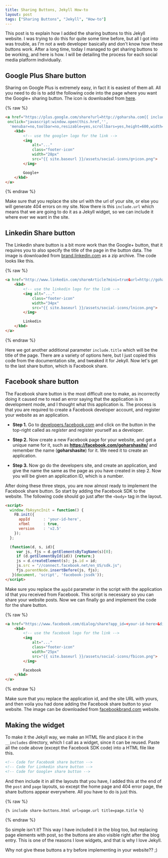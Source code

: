 ```yaml
---
title: Sharing Buttons, Jekyll How-to
layout: post
tags: ["Sharing Buttons", "Jekyll", "How-to"]
---
```


This post is to explain how I added the sharing buttons to this Jekyll website. I was trying to do this for quite some time before, but all I got into was trouble, as I'm not a web developer basically and don't know how these buttons work. After a long time, today I managed to get sharing buttons to be working, and here is how. I will be detailing the process for each social media platform individually.

## Google Plus Share button

Sharing on Google Plus is extremely easy, in fact it is easiest of them all. All you need to do is to add the following code into the page where you want the Google+ sharing button. The icon is downloaded from [here](https://developers.google.com/+/web/share/#sharelink-sizes).

{% raw %}
~~~html
<a href="https://plus.google.com/share?url=http://goharsha.com{{ include.url }}&hl=en-US"
 onclick="javascript:window.open(this.href,'',
  'menubar=no,toolbar=no,resizable=yes,scrollbars=yes,height=600,width=600');return false;">
    <kbd>
        <!-- use the google+ logo for the link -->
        <img
            alt="..."
            class="footer-icon"
            width="28px"
            src="{{ site.baseurl }}/assets/social-icons/g+icon.png">
        </img>

        Google+
    </kbd>
</a>
~~~
{% endraw %}

Make sure that you replace the site url with the url of your site, or else you will generate 404 errors on my site. Now there is this `include.url` which means that we are going to do it as a Jekyll widget, so we can include it where ever we want in the site.

## Linkedin Share button

The Linkedin share button is a bit more work than the Google+ button, that it requires you to also specify the title of the page in the button data. The image is downloaded from [brand.linkedin.com](https://brand.linkedin.com/) as a zip archive. The code looks like this.

{% raw %}
~~~html
<a href="http://www.linkedin.com/shareArticle?mini=true&url=http://goharsha.com{{ include.url }}&title={{ include.title }}&source={{ include.title }}">
    <kbd>
        <!-- use the linkedin logo for the link -->
        <img alt="..."
            class="footer-icon"
            width="34px"
            src="{{ site.baseurl }}/assets/social-icons/lnicon.png">
        </img>

        Linkedin
    </kbd>
</a>
~~~
{% endraw %}

Here we got another additional parameter `include.title` which will be the title of the page. There are a variety of options here, but I just copied this code from the documentation site, and tweaked it for Jekyll. Now let's get to the last share button, which is Facebook share.

## Facebook share button

The Facebook share button is the most difficult one to make, as incorrectly doing it caused me to read an error saying that the application is in development mode, and I thought what this application is. The process is that you are required to create a Facebook developer account, and register your website as an application.

  - **Step 1.**
     Go to [developers.facebook.com](https://developers.facebook.com/) and click on the button in the top-right called as _register_ and register yourself as a developer.

  - **Step 2.**
     Now create a new Facebook page for your website, and get a unique name for it, such as **https://facebook.com/goharshasite/** and remember the name (**goharshasite**) for it. We need it to create an application.

  - **Step 3.**
     Now go do the developers site, and create an application, and give the name the same as the page as you have created in step 2. Now you will be given an application ID, which is a number.

After doing these three steps, you are now almost ready to implement the Facebook share button. So start by adding the Facebook SDK to the website. The following code should go just after the `<body>` tag in the layout.

~~~html
<script>
  window.fbAsyncInit = function() {
    FB.init({
      appId      : 'your-id-here',
      xfbml      : true,
      version    : 'v2.5'
    });
  };

  (function(d, s, id){
     var js, fjs = d.getElementsByTagName(s)[0];
     if (d.getElementById(id)) {return;}
     js = d.createElement(s); js.id = id;
     js.src = "//connect.facebook.net/en_US/sdk.js";
     fjs.parentNode.insertBefore(js, fjs);
   }(document, 'script', 'facebook-jssdk'));
</script>
~~~

Make sure you replace the `appId` parameter in the script with the application id that you received from Facebook. This script is necessary so you can share your website posts. Now we can finally go and implement the code for the share button.

{% raw %}
~~~html
<a href="https://www.facebook.com/dialog/share?app_id=<your-id-here>&display=popup&href=http://goharsha.com{{ include.url }}&redirect_uri=http://goharsha.com{{ include.url }}">
    <kbd>
        <!-- use the facebook logo for the link -->
        <img
            alt="..."
            class="footer-icon"
            width="25px"
            src="{{ site.baseurl }}/assets/social-icons/fbicon.png">
        </img>

        Facebook
    </kbd>
</a>
~~~
{% endraw %}

Make sure that you replace the application id, and the site URL with yours, and then voila you had done adding the Facebook share button to your website. The image can be downloaded from [facebookbrand.com](https://www.facebookbrand.com/) website.

## Making the widget

To make it the Jekyll way, we make an HTML file and place it in the `__includes` directory, which I call as a widget, since it can be reused. Paste all the code above (except the Facebook SDK code) into a HTML file like this.

~~~html
<!-- Code for Facebook share button -->
<!-- Code for Linkedin share button -->
<!-- Code for Google+ share button -->
~~~

And then include it in all the layouts that you have, I added this at the end of the `post` and `page` layouts, so except the home page and 404 error page, the share buttons appear everywhere. All you have to do is just this.

{% raw %}
~~~liquid
{% include share-buttons.html url=page.url title=page.title %}
~~~
{% endraw %}

So simple isn't it? This way I have included it in the blog too, but replacing page elements with post, so the buttons are also visible right after the blog entry. This is one of the reasons I love widgets, and that is why I love Jekyll.

Why not give these buttons a try before implementing in your website?? ;)
